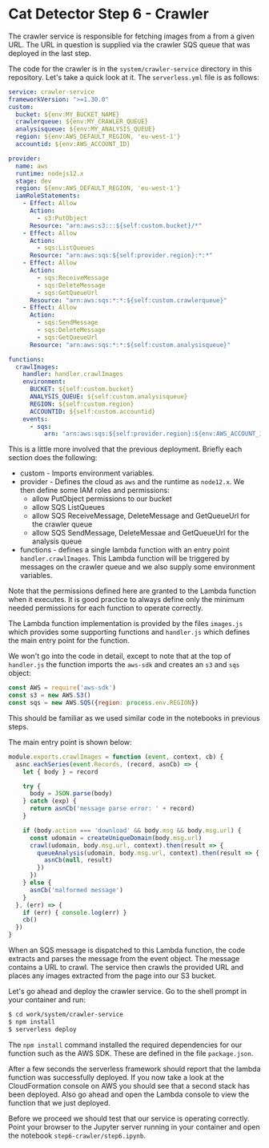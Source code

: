 # Cat Detector Step 6 - Crawler
The crawler service is responsible for fetching images from a from a given URL. The URL in question is supplied via the crawler SQS queue that was deployed in the last step.

The code for the crawler is in the `system/crawler-service` directory in this repository. Let's take a quick look at it. The `serverless.yml` file is as follows:

```yaml
service: crawler-service
frameworkVersion: ">=1.30.0"
custom:
  bucket: ${env:MY_BUCKET_NAME}
  crawlerqueue: ${env:MY_CRAWLER_QUEUE}
  analysisqueue: ${env:MY_ANALYSIS_QUEUE}
  region: ${env:AWS_DEFAULT_REGION, 'eu-west-1'}
  accountid: ${env:AWS_ACCOUNT_ID}

provider:
  name: aws
  runtime: nodejs12.x
  stage: dev
  region: ${env:AWS_DEFAULT_REGION, 'eu-west-1'}
  iamRoleStatements:
    - Effect: Allow
      Action:
        - s3:PutObject
      Resource: "arn:aws:s3:::${self:custom.bucket}/*"
    - Effect: Allow
      Action:
        - sqs:ListQueues
      Resource: "arn:aws:sqs:${self:provider.region}:*:*"
    - Effect: Allow
      Action:
        - sqs:ReceiveMessage
        - sqs:DeleteMessage
        - sqs:GetQueueUrl
      Resource: "arn:aws:sqs:*:*:${self:custom.crawlerqueue}"
    - Effect: Allow
      Action:
        - sqs:SendMessage
        - sqs:DeleteMessage
        - sqs:GetQueueUrl
      Resource: "arn:aws:sqs:*:*:${self:custom.analysisqueue}"

functions:
  crawlImages:
    handler: handler.crawlImages
    environment:
      BUCKET: ${self:custom.bucket}
      ANALYSIS_QUEUE: ${self:custom.analysisqueue}
      REGION: ${self:custom.region}
      ACCOUNTID: ${self:custom.accountid}
    events:
      - sqs:
          arn: "arn:aws:sqs:${self:provider.region}:${env:AWS_ACCOUNT_ID}:${self:custom.crawlerqueue}"
```

This is a little more involved that the previous deployment. Briefly each section does the following:

* custom - Imports environment variables.
* provider - Defines the cloud as `aws` and the runtime as `node12.x`. We then define some IAM roles and permissions:
  * allow PutObject permissions to our bucket
  * allow SQS ListQueues
  * allow SQS ReceiveMessage, DeleteMessage and GetQueueUrl for the crawler queue
  * allow SQS SendMessage, DeleteMessae and GetQueueUrl for the analysis queue
* functions - defines a single lambda function with an entry point `handler.crawlImages`. This Lambda function will be triggered by messages on the crawler queue and we also supply some environment variables.

Note that the permissions defined here are granted to the Lambda function when it executes. It is good practice to always define only the minimum needed permissions for each function to operate correctly.

The Lambda function implementation is provided by the files `images.js` which provides some supporting functions and `handler.js` which defines the main entry point for the function.

We won't go into the code in detail, except to note that at the top of `handler.js` the function imports the `aws-sdk` and creates an `s3` and `sqs` object:

```javascript
const AWS = require('aws-sdk')
const s3 = new AWS.S3()
const sqs = new AWS.SQS({region: process.env.REGION})
```

This should be familiar as we used similar code in the notebooks in previous steps.

The main entry point is shown below:

```javascript
module.exports.crawlImages = function (event, context, cb) {
  asnc.eachSeries(event.Records, (record, asnCb) => {
    let { body } = record

    try {
      body = JSON.parse(body)
    } catch (exp) {
      return asnCb('message parse error: ' + record)
    }

    if (body.action === 'download' && body.msg && body.msg.url) {
      const udomain = createUniqueDomain(body.msg.url)
      crawl(udomain, body.msg.url, context).then(result => {
        queueAnalysis(udomain, body.msg.url, context).then(result => {
          asnCb(null, result)
        })
      })
    } else {
      asnCb('malformed message')
    }
  }, (err) => {
    if (err) { console.log(err) }
    cb()
  })
}
```

When an SQS message is dispatched to this Lambda function, the code extracts and parses the message from the event object. The message contains a URL to crawl. The service then crawls the provided URL and places any images extracted from the page into our S3 bucket.

Let's go ahead and deploy the crawler service. Go to the shell prompt in your container and run:

```sh
$ cd work/system/crawler-service
$ npm install
$ serverless deploy
```

The `npm install` command installed the required dependencies for our function such as the AWS SDK. These are defined in the file `package.json`.

After a few seconds the serverless framework should report that the lambda function was successfully deployed. If you now take a look at the CloudFormation console on AWS you should see that a second stack has been deployed. Also go ahead and open the Lambda console to view the function that we just deployed.

Before we proceed we should test that our service is operating correctly. Point your browser to the Jupyter server running in your container and open the notebook `step6-crawler/step6.ipynb`.

